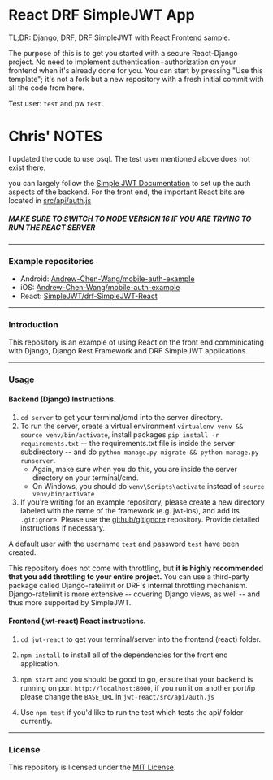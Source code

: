 # React DRF SimpleJWT App

TL;DR: Django, DRF, DRF SimpleJWT with React Frontend sample.

The purpose of this is to get you started with a secure React-Django project.
No need to implement authentication+authorization on your frontend when it's
already done for you. You can start by pressing "Use this template"; it's not
a fork but a new repository with a fresh initial commit with all the code from
here.

Test user: `test` and pw `test`.

# Chris' NOTES
I updated the code to use psql. The test user mentioned above does not exist
there. 

you can largely follow the [Simple JWT
Documentation](https://django-rest-framework-simplejwt.readthedocs.io/en/latest/getting_started.html)
to set up the auth aspects of the backend. For the front end, the important
React bits are located in [src/api/auth.js](jwt-react/src/api/auth.js)

##### MAKE SURE TO SWITCH TO NODE VERSION 16 IF YOU ARE TRYING TO RUN THE REACT SERVER
---
### Example repositories

- Android: [Andrew-Chen-Wang/mobile-auth-example](https://github.com/Andrew-Chen-Wang/mobile-auth-example)
- iOS: [Andrew-Chen-Wang/mobile-auth-example](https://github.com/Andrew-Chen-Wang/mobile-auth-example)
- React: [SimpleJWT/drf-SimpleJWT-React](https://github.com/SimpleJWT/drf-SimpleJWT-React)

---
### Introduction

This repository is an example of using React on the front end comminicating with Django, Django Rest Framework and DRF SimpleJWT applications.

---
### Usage

#### Backend (Django) Instructions.


1. `cd server` to get your terminal/cmd into the server directory.
2. To run the server, create a virtual environment `virtualenv venv && source venv/bin/activate`, install packages `pip install -r requirements.txt` -- the requirements.txt file is inside the server subdirectory -- and do `python manage.py migrate && python manage.py runserver`.
    - Again, make sure when you do this, you are inside the server directory on your terminal/cmd.
    - On Windows, you should do `venv\Scripts\activate` instead of `source venv/bin/activate`
3. If you're writing for an example repository, please create
a new directory labeled with the name of the framework (e.g. jwt-ios),
and add its `.gitignore`. Please use the
[github/gitignore](https://github.com/github/gitignore) repository.
Provide detailed instructions if necessary.

A default user with the username `test` and password `test` have been created.

This repository does not come with throttling, but **it is
highly recommended that you add throttling to your entire
project.** You can use a third-party package called
Django-ratelimit or DRF's internal throttling mechanism.
Django-ratelimit is more extensive -- covering Django views,
as well -- and thus more supported by SimpleJWT.

#### Frontend (jwt-react) React instructions.

1. `cd jwt-react` to get your terminal/server into the frontend (react) folder.

2. `npm install` to install all of the dependencies for the front end application.

3. `npm start` and you should be good to go, ensure that your backend is running on port `http://localhost:8000`, if you run it on another port/ip please change the `BASE_URL` in `jwt-react/src/api/auth.js`

4. Use `npm test` if you'd like to run the test which tests the api/ folder currently.


---
### License

This repository is licensed under the 
[MIT License](https://github.com/SimpleJWT/drf-SimpleJWT-server-template/blob/master/LICENSE).
